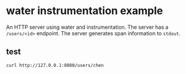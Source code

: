 # water instrumentation example

An HTTP server using water and instrumentation. The server has a
`/users/<id>` endpoint. The server generates span information to
`stdout`.

## test
```bash
curl http://127.0.0.1:8080/users/chen
```